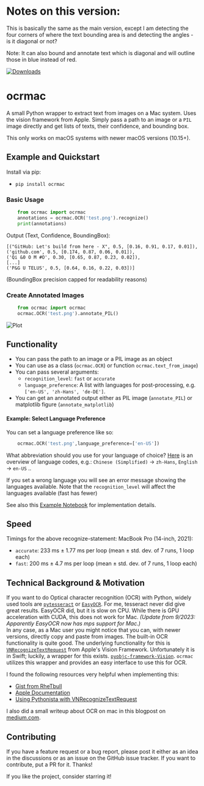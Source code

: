 # Notes on this version:
This is basically the same as the main version, except I am detecting the four corners of where the text bounding area is and detecting the angles - is it diagonal or not?

Note: It can also bound and annotate text which is diagonal and will outline those in blue instead of red.


[![Downloads](https://static.pepy.tech/badge/ocrmac)](https://pepy.tech/project/ocrmac)
# ocrmac
A small Python wrapper to extract text from images on a Mac system. Uses the vision framework from Apple. Simply pass a path to an image or a `PIL` image directly and get lists of texts, their confidence, and bounding box.

This only works on macOS systems with newer macOS versions (10.15+).

## Example and Quickstart

Install via pip:

- `pip install ocrmac`

### Basic Usage

```python
    from ocrmac import ocrmac
    annotations = ocrmac.OCR('test.png').recognize()
    print(annotations)
```

Output (Text, Confidence, BoundingBox):

```
[("GitHub: Let's build from here - X", 0.5, [0.16, 0.91, 0.17, 0.01]),
('github.com', 0.5, [0.174, 0.87, 0.06, 0.01]),
('Qi &0 O M #O', 0.30, [0.65, 0.87, 0.23, 0.02]),
[...]
('P&G U TELUS', 0.5, [0.64, 0.16, 0.22, 0.03])]
```
(BoundingBox precision capped for readability reasons)

### Create Annotated Images

```python
    from ocrmac import ocrmac
    ocrmac.OCR('test.png').annotate_PIL()
```

![Plot](https://github.com/straussmaximilian/ocrmac/blob/main/output.png?raw=true)

## Functionality

- You can pass the path to an image or a PIL image as an object
- You can use as a class (`ocrmac.OCR`) or function `ocrmac.text_from_image`)
- You can pass several arguments:
    - `recognition_level`: `fast` or `accurate`
    - `language_preference`: A list with languages for post-processing, e.g. `['en-US', 'zh-Hans', 'de-DE']`. 
- You can get an annotated output either as PIL image (`annotate_PIL`) or matplotlib figure (`annotate_matplotlib`)

#### Example: Select Language Preference

You can set a language preference like so:

```python
    ocrmac.OCR('test.png',language_preference=['en-US'])
```

What abbreviation should you use for your language of choice? [Here](https://www.alchemysoftware.com/livedocs/ezscript/Topics/Catalyst/Language.htm) is an overview of language codes, e.g.: `Chinese (Simplified)` -> `zh-Hans`, `English` -> `en-US` ..

If you set a wrong language you will see an error message showing the languages available. Note that the `recognition_level` will affect the languages available (fast has fewer)

See also this [Example Notebook](https://github.com/straussmaximilian/ocrmac/blob/main/ExampleNotebook.ipynb) for implementation details.


## Speed

Timings for the  above recognize-statement:
MacBook Pro (14-inch, 2021):
- `accurate`: 233 ms ± 1.77 ms per loop (mean ± std. dev. of 7 runs, 1 loop each)
- `fast`: 200 ms ± 4.7 ms per loop (mean ± std. dev. of 7 runs, 1 loop each)


## Technical Background & Motivation
If you want to do Optical character recognition (OCR) with Python, widely used tools are [`pytesseract`](https://github.com/madmaze/pytesseract) or [`EasyOCR`](https://github.com/JaidedAI/EasyOCR). For me, tesseract never did give great results. EasyOCR did, but it is slow on CPU. While there is GPU acceleration with CUDA, this does not work for Mac. *(Update from 9/2023: Apparently EasyOCR now has mps support for Mac.)*  
In any case, as a Mac user you might notice that you can, with newer versions, directly copy and paste from images. The built-in OCR functionality is quite good. The underlying functionality for this is [`VNRecognizeTextRequest`](https://developer.apple.com/documentation/vision/vnrecognizetextrequest) from Apple's Vision Framework. Unfortunately it is in Swift; luckily, a wrapper for this exists. [`pyobjc-framework-Vision`](https://github.com/ronaldoussoren/pyobjc). `ocrmac` utilizes this wrapper and provides an easy interface to use this for OCR.

I found the following resources very helpful when implementing this:
- [Gist from RheTbull](https://gist.github.com/RhetTbull/1c34fc07c95733642cffcd1ac587fc4c)
- [Apple Documentation](https://developer.apple.com/documentation/vision/recognizing_text_in_images/)
- [Using Pythonista with VNRecognizeTextRequest](https://forum.omz-software.com/topic/6016/recognize-text-from-picture)

I also did a small writeup about OCR on mac in this blogpost on [medium.com](https://betterprogramming.pub/a-practical-guide-to-extract-text-from-images-ocr-in-python-d8c9c30ae74b).

## Contributing

If you have a feature request or a bug report, please post it either as an idea in the discussions or as an issue on the GitHub issue tracker.  If you want to contribute, put a PR for it. Thanks!

If you like the project, consider starring it!
